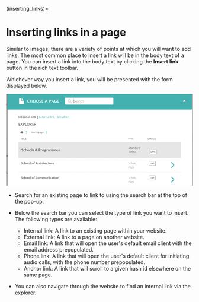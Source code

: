 (inserting_links)=

# Inserting links in a page

Similar to images, there are a variety of points at which you will want to add links. The most common place to insert a link will be in the body text of a page. You can insert a link into the body text by clicking the **Insert link** button in the rich text toolbar.

Whichever way you insert a link, you will be presented with the form displayed below.

![](../../_static/images/screen19_link_form.png)

-   Search for an existing page to link to using the search bar at the top of the pop-up.

-   Below the search bar you can select the type of link you want to insert. The following types are available:

    -   Internal link: A link to an existing page within your website.
    -   External link: A link to a page on another website.
    -   Email link: A link that will open the user's default email client with the email address prepopulated.
    -   Phone link: A link that will open the user's default client for initiating audio calls, with the phone number prepopulated.
    -   Anchor link: A link that will scroll to a given hash id elsewhere on the same page.

-   You can also navigate through the website to find an internal link via the explorer.
